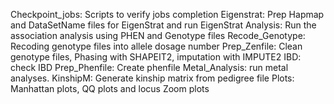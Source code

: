 Checkpoint_jobs: Scripts to verify jobs completion 
Eigenstrat: Prep Hapmap and DataSetName files for EigenStrat and run EigenStrat
Analysis: Run the association analysis using PHEN and Genotype files
Recode_Genotype: Recoding genotype files into allele dosage number 
Prep_Zenfile: Clean genotype files, Phasing with SHAPEIT2, imputation with IMPUTE2
IBD: check IBD 
Prep_Phenfile: Create phenfile
Metal_Analysis: run metal analyses. 
KinshipM: Generate kinship matrix from pedigree file
Plots: Manhattan plots, QQ plots and locus Zoom plots
